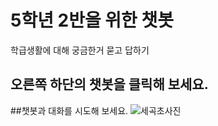 # 5학년 2반을 위한 챗봇
 학급생활에 대해 궁금한거 묻고 답하기

## 오른쪽 하단의 챗봇을 클릭해 보세요.
##챗봇과 대화를 시도해 보세요.
![세곡초사진](https://user-images.githubusercontent.com/81296972/118234662-9fab5300-b4ce-11eb-85e0-276eead18ece.png)






